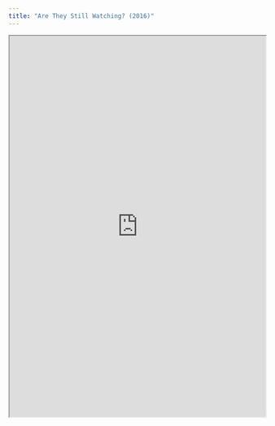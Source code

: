 ```yaml
---
title: "Are They Still Watching? (2016)"
---
```



<iframe height="750" width="100%" src="https://ewelton.github.io/ktest/wiki.html#Are%20They%20Still%20Watching?%20(2016)"></iframe>

